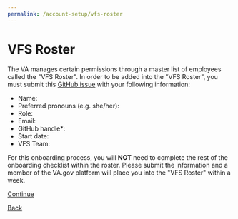 ```yaml
---
permalink: /account-setup/vfs-roster
---
```


# VFS Roster

The VA manages certain permissions through a master list of employees called the "VFS Roster". In order to be added into the "VFS Roster", you must submit this [GitHub issue](https://github.com/department-of-veterans-affairs/va.gov-team/issues/new?assignees=&labels=analytics-insights%2C+analytics-request%2C+governance-team%2C+platform-orientation&template=orientation-epic.md&title=Platform+Orientation+Template+%5BYour+name+here%5D) with your following information:

 - Name:
 - Preferred pronouns (e.g. she/her):
 - Role:
 - Email:
 - GitHub handle*:
 - Start date:
 - VFS Team:

For this onboarding process, you will **NOT** need to complete the rest of the onboarding checklist within the roster. Please submit the information and a member of the VA.gov platform will place you into the "VFS Roster" within a week.

[Continue](../platform-overview/1_OVERVIEW_VIDEO.md)

[Back](./3_GITHUB_ACCESS.md)
